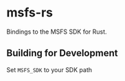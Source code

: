 # msfs-rs

Bindings to the MSFS SDK for Rust.

## Building for Development

Set `MSFS_SDK` to your SDK path
